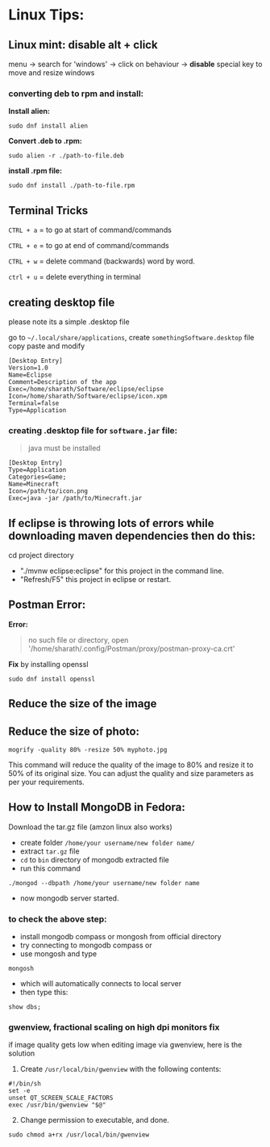 # Linux Tips:

## Linux mint: disable alt + click

menu -> search for 'windows' -> click on behaviour -> **disable** special key to move and resize windows


### converting deb to rpm and install:

**Install alien:**

```
sudo dnf install alien
```

**Convert .deb to .rpm:**

```
sudo alien -r ./path-to-file.deb
```

**install .rpm file:**

```
sudo dnf install ./path-to-file.rpm
```

## Terminal Tricks

`CTRL + a` = to go at start of command/commands
 
`CTRL + e` = to go at end of command/commands

`CTRL + w` = delete command (backwards) word by word.

`ctrl + u` = delete everything in terminal

## creating desktop file

please note its a simple .desktop file

go to `~/.local/share/applications`, create `somethingSoftware.desktop` file copy paste and modify

``` shell
[Desktop Entry]
Version=1.0
Name=Eclipse
Comment=Description of the app
Exec=/home/sharath/Software/eclipse/eclipse
Icon=/home/sharath/Software/eclipse/icon.xpm
Terminal=false
Type=Application
```

### creating .desktop file for `software.jar` file:

> java must be installed

```
[Desktop Entry]
Type=Application
Categories=Game;
Name=Minecraft
Icon=/path/to/icon.png
Exec=java -jar /path/to/Minecraft.jar
```

## If eclipse is throwing lots of errors while downloading maven dependencies then do this:

cd project directory

- "./mvnw eclipse:eclipse" for this project in the command line.
- "Refresh/F5" this project in eclipse or restart.


## Postman Error:

**Error:**

>no such file or directory, open '/home/sharath/.config/Postman/proxy/postman-proxy-ca.crt'

**Fix** by installing openssl

```
sudo dnf install openssl
```

## Reduce the size of the image

## Reduce the size of photo:

`mogrify -quality 80% -resize 50% myphoto.jpg`

This command will reduce the quality of the image to 80% and resize it to 50% of its original size. You can adjust the quality and size parameters as per your requirements.

## How to Install MongoDB in Fedora:

Download the tar.gz file (amzon linux also works)

- create folder `/home/your username/new folder name/`
- extract `tar.gz` file
- `cd` to `bin` directory of mongodb extracted file
- run this command

```
./mongod --dbpath /home/your username/new folder name
```
- now mongodb server started.

### to check the above step:

- install mongodb compass or mongosh from official directory
- try connecting to mongodb compass or 
- use mongosh and type 

```
mongosh
```

- which will automatically connects to local server
- then type this:

```
show dbs;
```

### gwenview, fractional scaling on high dpi monitors fix

if image quality gets low when editing image via gwenview, here is the solution

1. Create `/usr/local/bin/gwenview` with the following contents:

```
#!/bin/sh
set -e
unset QT_SCREEN_SCALE_FACTORS
exec /usr/bin/gwenview "$@"
```

2. Change permission to executable, and done.

```
sudo chmod a+rx /usr/local/bin/gwenview
```



